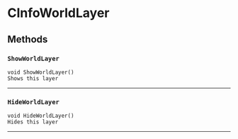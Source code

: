 # CInfoWorldLayer

## Methods

### `ShowWorldLayer`
```
void ShowWorldLayer()
Shows this layer
```
------

### `HideWorldLayer`
```
void HideWorldLayer()
Hides this layer
```
------
